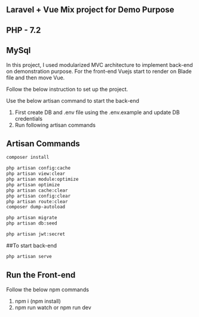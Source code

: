 ## Laravel + Vue Mix project for Demo Purpose

## PHP - 7.2
## MySql 
In this project, I used modularized MVC architecture to implement back-end on demonstration purpose. For the front-end Vuejs start to 
render on Blade file and then move Vue.

Follow the below instruction to set up the project. 

Use the below artisan command to start the back-end

1. First create DB and .env file using the .env.example and update DB credentials
2. Run following artisan commands
## Artisan Commands
```bash
composer install

php artisan config:cache
php artisan view:clear
php artisan module:optimize
php artisan optimize
php artisan cache:clear
php artisan config:clear
php artisan route:clear
composer dump-autoload

php artisan migrate
php artisan db:seed

php artisan jwt:secret
```

##To start back-end
```bash
php artisan serve
```


## Run the Front-end 

Follow the below npm commands

1. npm i (npm install)
2. npm run watch or npm run dev



